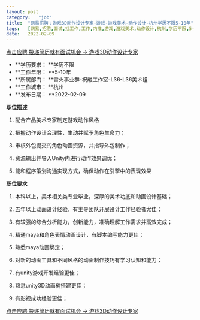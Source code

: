 ```yaml
---
layout:	post
category:	"job"
title:	"网易招聘：游戏3D动作设计专家-游戏-游戏美术-动作设计-杭州学历不限5-10年"
tags:	[网易,招聘,面试,找工作,工作,内推,游戏,游戏美术,动作设计,杭州,学历不限,5-10年]
date:	2022-02-09
---
```


[点击应聘 投递简历就有面试机会 ->  游戏3D动作设计专家](http://mobile.bole.netease.com/bole/boleDetail?id=28986&employeeId=346f03c3cda5f04c&key=all)



- **学历要求： **学历不限
- **工作年限： **5-10年
- **所属部门： **雷火事业群-祝融工作室-L36-L36美术组
- **工作城市： **杭州
- **发布日期： **2022-02-09



**职位描述**

1. 配合产品美术专家制定游戏动作风格

2. 把握动作设计合理性，生动并赋予角色生命力；

3. 审核外包提交的角色动画资源，并指导外包制作；

4. 资源输出并导入Unity内进行动作效果调优；

5. 能和程序策划沟通实现方式，确保动作在引擎中的表现效果



**职位要求**

1. 本科以上，美术相关类专业毕业，深厚的美术功底和动画设计基础；

2. 五年以上动画设计经验，有主导团队开展设计工作经验者尤佳；

3. 有较强的综合分析能力，创新能力，准确理解工作需求并高效完成；

4. 精通maya和角色表情动画设计，有脚本编写能力更佳；

5. 熟悉maya动画绑定；

6. 对新的动画工具和不同风格的动画制作技巧有学习认知和能力；

7. 有unity游戏开发经验更佳；

8. 熟悉unity3D动画树搭建更佳；

9. 有影视成功经验更佳；



[点击应聘 投递简历就有面试机会 ->  游戏3D动作设计专家](http://mobile.bole.netease.com/bole/boleDetail?id=28986&employeeId=346f03c3cda5f04c&key=all)